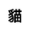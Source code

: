 ---
title: 貓
layout: dream_interpretation/kind_single
description: 解夢 - 動物 - 貓.
js: []
css: ["css/luck/dream_interpretation/dream_interpretation.css"]
---